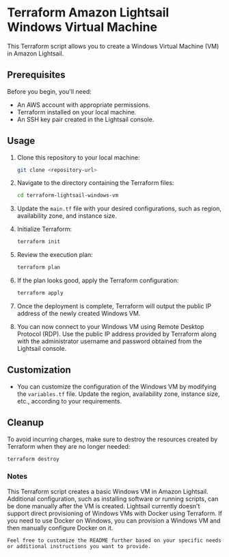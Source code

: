 # Terraform Amazon Lightsail Windows Virtual Machine

This Terraform script allows you to create a Windows Virtual Machine (VM) in Amazon Lightsail.

## Prerequisites

Before you begin, you'll need:

- An AWS account with appropriate permissions.
- Terraform installed on your local machine.
- An SSH key pair created in the Lightsail console.

## Usage

1. Clone this repository to your local machine:

    ```bash
    git clone <repository-url>
    ```

2. Navigate to the directory containing the Terraform files:

    ```bash
    cd terraform-lightsail-windows-vm
    ```

3. Update the `main.tf` file with your desired configurations, such as region, availability zone, and instance size.

4. Initialize Terraform:

    ```bash
    terraform init
    ```

5. Review the execution plan:

    ```bash
    terraform plan
    ```

6. If the plan looks good, apply the Terraform configuration:

    ```bash
    terraform apply
    ```

7. Once the deployment is complete, Terraform will output the public IP address of the newly created Windows VM.

8. You can now connect to your Windows VM using Remote Desktop Protocol (RDP). Use the public IP address provided by Terraform along with the administrator username and password obtained from the Lightsail console.

## Customization

- You can customize the configuration of the Windows VM by modifying the `variables.tf` file. Update the region, availability zone, instance size, etc., according to your requirements.

## Cleanup

To avoid incurring charges, make sure to destroy the resources created by Terraform when they are no longer needed:

```bash
terraform destroy
```
### Notes

This Terraform script creates a basic Windows VM in Amazon Lightsail. Additional configuration, such as installing software or running scripts, can be done manually after the VM is created.
Lightsail currently doesn't support direct provisioning of Windows VMs with Docker using Terraform. If you need to use Docker on Windows, you can provision a Windows VM and then manually configure Docker on it.


    Feel free to customize the README further based on your specific needs or additional instructions you want to provide.
